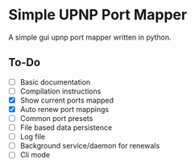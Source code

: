 # Simple UPNP Port Mapper
A simple gui upnp port mapper written in python.

## To-Do

- [ ] Basic documentation
- [ ] Compilation instructions
- [x] Show current ports mapped
- [x] Auto renew port mappings
- [ ] Common port presets
- [ ] File based data persistence
- [ ] Log file
- [ ] Background service/daemon for renewals
- [ ] Cli mode
